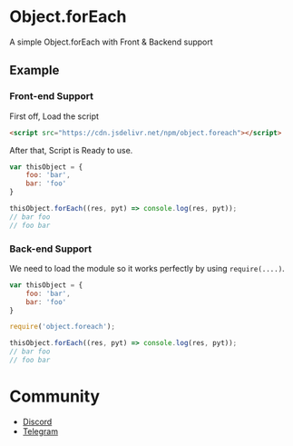 # Object.forEach
A simple Object.forEach with Front & Backend support

## Example
### Front-end Support

First off, Load the script

```html
<script src="https://cdn.jsdelivr.net/npm/object.foreach"></script>
```

After that, Script is Ready to use.

```js
var thisObject = {
	foo: 'bar',
	bar: 'foo'
}

thisObject.forEach((res, pyt) => console.log(res, pyt));
// bar foo
// foo bar
```

### Back-end Support

We need to load the module so it works perfectly by using `require(....)`.

```js
var thisObject = {
	foo: 'bar',
	bar: 'foo'
}

require('object.foreach');

thisObject.forEach((res, pyt) => console.log(res, pyt));
// bar foo
// foo bar
```

# Community
- [Discord](https://quickstream.yonle.repl.co/discord)
- [Telegram](https://t.me/yonlecoder)
